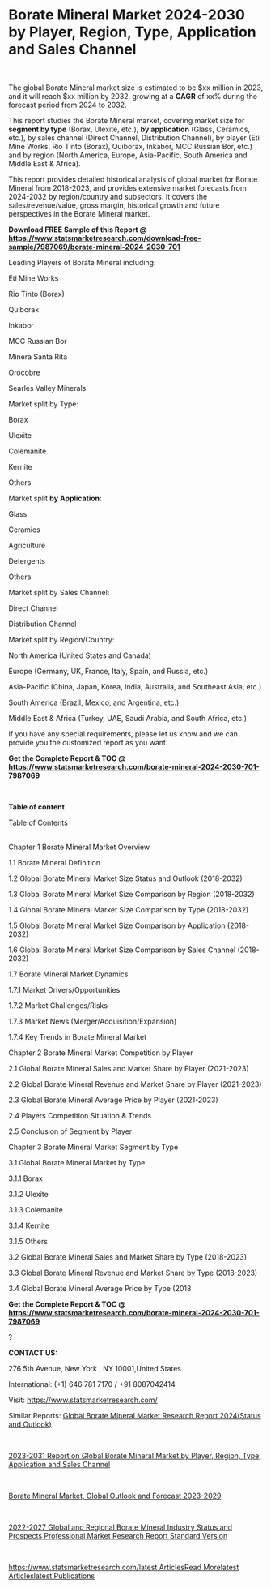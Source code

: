 <h1>Borate Mineral Market 2024-2030 by Player, Region, Type, Application and Sales Channel</h1><br/><p>The global Borate Mineral market size is estimated to be $xx million in 2023, and it will reach $xx million by 2032, growing at a <strong>CAGR</strong> of xx% during the forecast period from 2024 to 2032.</p>
 
 
 
 <p>This report studies the Borate Mineral market, covering market size for <strong>segment by type</strong> (Borax, Ulexite, etc.), <strong>by application</strong> (Glass, Ceramics, etc.), by sales channel (Direct Channel, Distribution Channel), by player (Eti Mine Works, Rio Tinto (Borax), Quiborax, Inkabor, MCC Russian Bor, etc.) and by region (North America, Europe, Asia-Pacific, South America and Middle East & Africa).</p>
 
 
 
 <p>This report provides detailed historical analysis of global market for Borate Mineral from 2018-2023, and provides extensive market forecasts from 2024-2032 by region/country and subsectors. It covers the sales/revenue/value, gross margin, historical growth and future perspectives in the Borate Mineral market.</p>
 
 
 
 <p><strong>Download FREE Sample of this Report @ <a href="https://www.statsmarketresearch.com/download-free-sample/7987069/borate-mineral-2024-2030-701">https://www.statsmarketresearch.com/download-free-sample/7987069/borate-mineral-2024-2030-701</a></strong></p>
 
 
 
 <p>Leading Players of Borate Mineral including:</p>
 
 
 
 <p>Eti Mine Works</p>
 
 
 
 <p>Rio Tinto (Borax)</p>
 
 
 
 <p>Quiborax</p>
 
 
 
 <p>Inkabor</p>
 
 
 
 <p>MCC Russian Bor</p>
 
 
 
 <p>Minera Santa Rita</p>
 
 
 
 <p>Orocobre</p>
 
 
 
 <p>Searles Valley Minerals</p>
 
 
 
 <p>Market split by Type:</p>
 
 
 
 <p>Borax</p>
 
 
 
 <p>Ulexite</p>
 
 
 
 <p>Colemanite</p>
 
 
 
 <p>Kernite</p>
 
 
 
 <p>Others</p>
 
 
 
 <p>Market split <strong>by Application</strong>:</p>
 
 
 
 <p>Glass</p>
 
 
 
 <p>Ceramics</p>
 
 
 
 <p>Agriculture</p>
 
 
 
 <p>Detergents</p>
 
 
 
 <p>Others</p>
 
 
 
 <p>Market split by Sales Channel:</p>
 
 
 
 <p>Direct Channel</p>
 
 
 
 <p>Distribution Channel</p>
 
 
 
 <p>Market split by Region/Country:</p>
 
 
 
 <p>North America (United States and Canada)</p>
 
 
 
 <p>Europe (Germany, UK, France, Italy, Spain, and Russia, etc.)</p>
 
 
 
 <p>Asia-Pacific (China, Japan, Korea, India, Australia, and Southeast Asia, etc.)</p>
 
 
 
 <p>South America (Brazil, Mexico, and Argentina, etc.)</p>
 
 
 
 <p>Middle East & Africa (Turkey, UAE, Saudi Arabia, and South Africa, etc.)</p>
 
 
 
 <p>If you have any special requirements, please let us know and we can provide you the customized report as you want.</p>
 
 
 
 <div><b>Get the Complete Report & TOC @ <a href="https://www.statsmarketresearch.com/borate-mineral-2024-2030-701-7987069">https://www.statsmarketresearch.com/borate-mineral-2024-2030-701-7987069</a></b></div>
 
 
 
 <p><br />
 
 <b>Table of content</b></p>
 
 
 
 <p>Table of Contents<br />
 
 <br />
 
 Chapter 1 Borate Mineral Market Overview<br />
 
 1.1 Borate Mineral Definition<br />
 
 1.2 Global Borate Mineral Market Size Status and Outlook (2018-2032)<br />
 
 1.3 Global Borate Mineral Market Size Comparison by Region (2018-2032)<br />
 
 1.4 Global Borate Mineral Market Size Comparison by Type (2018-2032)<br />
 
 1.5 Global Borate Mineral Market Size Comparison by Application (2018-2032)<br />
 
 1.6 Global Borate Mineral Market Size Comparison by Sales Channel (2018-2032)<br />
 
 1.7 Borate Mineral Market Dynamics<br />
 
 1.7.1 Market Drivers/Opportunities<br />
 
 1.7.2 Market Challenges/Risks<br />
 
 1.7.3 Market News (Merger/Acquisition/Expansion)<br />
 
 1.7.4 Key Trends in Borate Mineral Market<br />
 
 Chapter 2 Borate Mineral Market Competition by Player<br />
 
 2.1 Global Borate Mineral Sales and Market Share by Player (2021-2023)<br />
 
 2.2 Global Borate Mineral Revenue and Market Share by Player (2021-2023)<br />
 
 2.3 Global Borate Mineral Average Price by Player (2021-2023)<br />
 
 2.4 Players Competition Situation & Trends<br />
 
 2.5 Conclusion of Segment by Player<br />
 
 Chapter 3 Borate Mineral Market Segment by Type<br />
 
 3.1 Global Borate Mineral Market by Type<br />
 
 3.1.1 Borax<br />
 
 3.1.2 Ulexite<br />
 
 3.1.3 Colemanite<br />
 
 3.1.4 Kernite<br />
 
 3.1.5 Others<br />
 
 3.2 Global Borate Mineral Sales and Market Share by Type (2018-2023)<br />
 
 3.3 Global Borate Mineral Revenue and Market Share by Type (2018-2023)<br />
 
 3.4 Global Borate Mineral Average Price by Type (2018</p>
 
 
 
 <div><b>Get the Complete Report & TOC @ <a href="https://www.statsmarketresearch.com/borate-mineral-2024-2030-701-7987069">https://www.statsmarketresearch.com/borate-mineral-2024-2030-701-7987069</a></b></div>
 
 
 
 <p>? </p>
 
 
 
 <p><b>CONTACT US:</b><br />
 
 276 5th Avenue, New York , NY 10001,United States<br />
 
 International: (+1) 646 781 7170 / +91 8087042414<br />
 
 Visit: <a href="https://www.statsmarketresearch.com/">https://www.statsmarketresearch.com/</a><br />
 
 Similar Reports: <a href="https://www.statsmarketresearch.com/borate-mineral-2024-2030-701-7987069">Global Borate Mineral Market Research Report 2024(Status and Outlook)</a><br />
 
 <br />
 
 <a href="https://www.statsmarketresearch.com/borate-mineral-2024-2030-701-7987069">2023-2031 Report on Global Borate Mineral Market by Player, Region, Type, Application and Sales Channel</a><br />
 
 <br />
 
 <a href="https://www.statsmarketresearch.com/borate-mineral-2024-2030-701-7987069">Borate Mineral Market, Global Outlook and Forecast 2023-2029</a><br />
 
 <br />
 
 <a href="https://www.statsmarketresearch.com/borate-mineral-2024-2030-701-7987069">2022-2027 Global and Regional Borate Mineral Industry Status and Prospects Professional Market Research Report Standard Version</a><br />
 
 <br />
 
 <a href="https://gyeongbokgung.com">https://www.statsmarketresearch.com/</a><a href="https://hallyeomaritime.com">latest Articles</a><a href="https://jingwansa.com">Read More</a><a href="https://nguoiviet.jp/">latest Articles</a><a href="https://www.intelmarketresearch.com/">latest Publications</a></p>